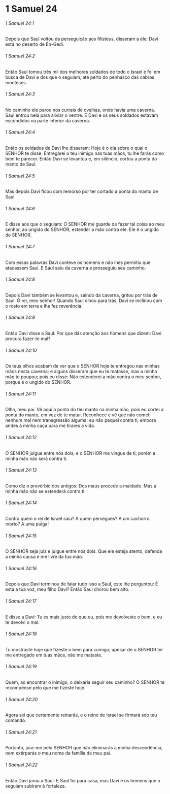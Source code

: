 # 1 Samuel 24

###### 1 Samuel 24:1

Depois que Saul voltou da perseguição aos filisteus, disseram a ele: Davi está no deserto de En-Gedi.

###### 1 Samuel 24:2

Então Saul tomou três mil dos melhores soldados de todo o Israel e foi em busca de Davi e dos que o seguiam, até perto do penhasco das cabras monteses.

###### 1 Samuel 24:3

No caminho ele parou nos currais de ovelhas, onde havia uma caverna. Saul entrou nela para aliviar o ventre. E Davi e os seus soldados estavam escondidos na parte interior da caverna.

###### 1 Samuel 24:4

Então os soldados de Davi lhe disseram: Hoje é o dia sobre o qual o SENHOR te disse: Entregarei o teu inimigo nas tuas mãos; tu lhe farás como bem te parecer. Então Davi se levantou e, em silêncio, cortou a ponta do manto de Saul.

###### 1 Samuel 24:5

Mas depois Davi ficou com remorso por ter cortado a ponta do manto de Saul.

###### 1 Samuel 24:6

E disse aos que o seguiam: O SENHOR me guarde de fazer tal coisa ao meu senhor, ao ungido do SENHOR, estender a mão contra ele. Ele é o ungido do SENHOR.

###### 1 Samuel 24:7

Com essas palavras Davi conteve os homens e não lhes permitiu que atacassem Saul. E Saul saiu da caverna e prosseguiu seu caminho.

###### 1 Samuel 24:8

Depois Davi também se levantou e, saindo da caverna, gritou por trás de Saul: Ó rei, meu senhor! Quando Saul olhou para trás, Davi se inclinou com o rosto em terra e lhe fez reverência.

###### 1 Samuel 24:9

Então Davi disse a Saul: Por que dás atenção aos homens que dizem: Davi procura fazer-te mal?

###### 1 Samuel 24:10

Os teus olhos acabam de ver que o SENHOR hoje te entregou nas minhas mãos nesta caverna; e alguns disseram que eu te matasse, mas a minha mão te poupou; pois eu disse: Não estenderei a mão contra o meu senhor, porque é o ungido do SENHOR.

###### 1 Samuel 24:11

Olha, meu pai. Vê aqui a ponta do teu manto na minha mão, pois eu cortei a ponta do manto, em vez de te matar. Reconhece e vê que não cometi nenhum mal nem transgressão alguma; eu não pequei contra ti, embora andes à minha caça para me tirares a vida.

###### 1 Samuel 24:12

O SENHOR julgue entre nós dois, e o SENHOR me vingue de ti; porém a minha mão não será contra ti.

###### 1 Samuel 24:13

Como diz o provérbio dos antigos: Dos maus procede a maldade. Mas a minha mão não se estenderá contra ti.

###### 1 Samuel 24:14

Contra quem o rei de Israel saiu? A quem persegues? A um cachorro morto? A uma pulga!

###### 1 Samuel 24:15

O SENHOR seja juiz e julgue entre nós dois. Que ele esteja atento, defenda a minha causa e me livre da tua mão.

###### 1 Samuel 24:16

Depois que Davi terminou de falar tudo isso a Saul, este lhe perguntou: É esta a tua voz, meu filho Davi? Então Saul chorou bem alto.

###### 1 Samuel 24:17

E disse a Davi: Tu és mais justo do que eu, pois me devolveste o bem, e eu te devolvi o mal.

###### 1 Samuel 24:18

Tu mostraste hoje que fizeste o bem para comigo; apesar de o SENHOR ter me entregado em tuas mãos, não me mataste.

###### 1 Samuel 24:19

Quem, ao encontrar o inimigo, o deixaria seguir seu caminho? O SENHOR te recompense pelo que me fizeste hoje.

###### 1 Samuel 24:20

Agora sei que certamente reinarás, e o reino de Israel se firmará sob teu comando.

###### 1 Samuel 24:21

Portanto, jura-me pelo SENHOR que não eliminarás a minha descendência, nem extirparás o meu nome da família de meu pai.

###### 1 Samuel 24:22

Então Davi jurou a Saul. E Saul foi para casa, mas Davi e os homens que o seguiam subiram à fortaleza.

